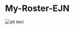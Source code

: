 # My-Roster-EJN

![alt text](https://github.com/EvyatarHaim1/NBA-My-Roster-EJN/blob/master/view.png?raw=true)

